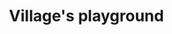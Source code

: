 ---
title: Village's playground 
category: blog
lat: 18.62458
lng: 98.65329
image: https://s3-us-west-2.amazonaws.com/travels2013/2014-01-11 00:38:19 PST.jpg
observation: 20140111003819PST
---
